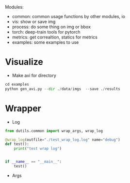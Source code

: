 
Modules:
- common: common usage functions by other modules, io
- vis: show or save img
- process: do some thing on img or bbox
- torch: deep-train tools for pytorch
- metrics: get correaltion, statics for metrics
- examples: some examples to use

# Visualize

- Make avi for directory

```python
cd examples
python gen_avi.py --dir ./data/imgs  --save ./results 
```


# Wrapper

- Log

```python
from dutils.common import wrap_args, wrap_log

@wrap_log(outfile="./test_wrap_log.log" name="debug")
def test():
    print("test wrap log")


if __name__ == "__main__":
    test()
```

- Args


